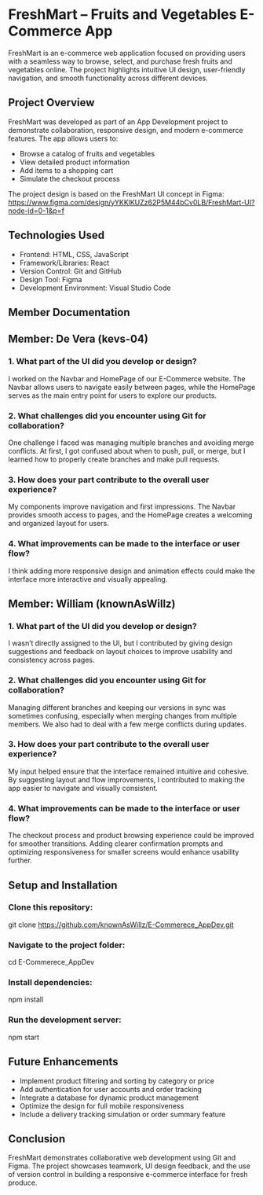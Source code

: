 # FreshMart – Fruits and Vegetables E-Commerce App
FreshMart is an e-commerce web application focused on providing users with a seamless way to browse, select, and purchase fresh fruits and vegetables online.
The project highlights intuitive UI design, user-friendly navigation, and smooth functionality across different devices.

## Project Overview
FreshMart was developed as part of an App Development project to demonstrate collaboration, responsive design, and modern e-commerce features.
The app allows users to:

- Browse a catalog of fruits and vegetables
- View detailed product information
- Add items to a shopping cart
- Simulate the checkout process

The project design is based on the FreshMart UI concept in Figma:
https://www.figma.com/design/yYKKlKUZz62P5M44bCv0LB/FreshMart-UI?node-id=0-1&p=f

## Technologies Used

- Frontend: HTML, CSS, JavaScript
- Framework/Libraries: React
- Version Control: Git and GitHub
- Design Tool: Figma
- Development Environment: Visual Studio Code

## Member Documentation

## Member: De Vera (kevs-04)

### 1. What part of the UI did you develop or design?
I worked on the Navbar and HomePage of our E-Commerce website. The Navbar allows users to navigate easily between pages, while the HomePage serves as the main entry point for users to explore our products.

### 2. What challenges did you encounter using Git for collaboration?
One challenge I faced was managing multiple branches and avoiding merge conflicts. At first, I got confused about when to push, pull, or merge, but I learned how to properly create branches and make pull requests.

### 3. How does your part contribute to the overall user experience?
My components improve navigation and first impressions. The Navbar provides smooth access to pages, and the HomePage creates a welcoming and organized layout for users.

### 4. What improvements can be made to the interface or user flow?
I think adding more responsive design and animation effects could make the interface more interactive and visually appealing.


## Member: William (knownAsWillz)

### 1. What part of the UI did you develop or design?
I wasn’t directly assigned to the UI, but I contributed by giving design suggestions and feedback on layout choices to improve usability and consistency across pages.

### 2. What challenges did you encounter using Git for collaboration?
Managing different branches and keeping our versions in sync was sometimes confusing, especially when merging changes from multiple members. We also had to deal with a few merge conflicts during updates.

### 3. How does your part contribute to the overall user experience?
My input helped ensure that the interface remained intuitive and cohesive. By suggesting layout and flow improvements, I contributed to making the app easier to navigate and visually consistent.

### 4. What improvements can be made to the interface or user flow?
The checkout process and product browsing experience could be improved for smoother transitions. Adding clearer confirmation prompts and optimizing responsiveness for smaller screens would enhance usability further.

## Setup and Installation

### Clone this repository:
git clone https://github.com/knownAsWillz/E-Commerece_AppDev.git

### Navigate to the project folder:
cd E-Commerece_AppDev

### Install dependencies:
npm install

### Run the development server:
npm start

## Future Enhancements

- Implement product filtering and sorting by category or price
- Add authentication for user accounts and order tracking
- Integrate a database for dynamic product management
- Optimize the design for full mobile responsiveness
- Include a delivery tracking simulation or order summary feature

## Conclusion

FreshMart demonstrates collaborative web development using Git and Figma.
The project showcases teamwork, UI design feedback, and the use of version control in building a responsive e-commerce interface for fresh produce.
